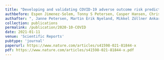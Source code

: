 ```yaml
---
title: "Developing and validating COVID-19 adverse outcome risk prediction models from a bi-national European cohort of 5594 patients"
authbefore: Espen Jimenez-Solem, Tonny S Petersen, Casper Hansen, Christian Hansen, Christina Lioma, Christian Igel, Wouter Boomsma, Oswin Krause, Stephan Lorenzen, 
authafter: ", Janne Petersen, Martin Erik Nyeland, Mikkel Zöllner Ankarfeldt, Gert Mehl Virenfeldt, Matilde Winther-Jensen, Allan Linneberg, Mostafa Mehdipour Ghazi, Nicki Detlefsen, Andreas David Lauritzen, Abraham George Smith, Marleen de Bruijne, Bulat Ibragimov, Jens Petersen, Martin Lillholm, Jon Middleton, Stine Hasling Mogensen, Hans-Christian Thorsen-Meyer, Anders Perner, Marie Helleberg, Benjamin Skov Kaas-Hansen, Mikkel Bonde, Alexander Bonde, Akshay Pai, Mads Nielsen, Martin Sillesen"
collection: publications
permalink: /publication/2020-10-COVID
date: 2021-01-11
venue: 'Scientific Reports'
pubtype: 'journal'
paperurl: https://www.nature.com/articles/s41598-021-81844-x
pdf: https://www.nature.com/articles/s41598-021-81844-x.pdf
---
```


